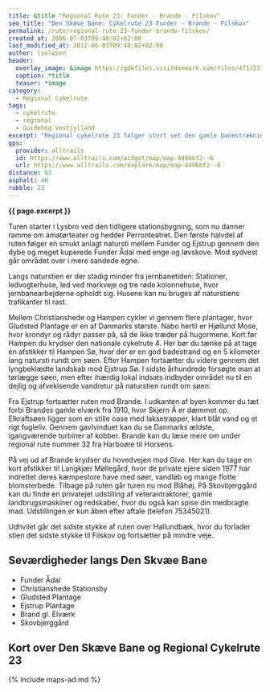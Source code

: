 ```yaml
---
title: &title "Regional Rute 23: Funder - Brande - Filskov"
seo_title: "Den Skæve Bane: Cykelrute 23 Funder - Brande - Filskov"
permalink: /rute/regional-rute-23-funder-brande-filskov/
created_at: 2006-07-03T09:48:02+02:00
last_modified_at: 2012-06-03T09:48:02+02:00
author: lsolesen
header:
  overlay_image: &image https://gdkfiles.visitdenmark.com/files/471/231189_Den-skve-bane---VisitHerning---Original-6.jpg?width=1024
  caption: *title
  teaser: *image
category:
  - Regional Cykelrute
tags:
  - cykelrute
  - regional
  - Guidebog Vestjylland
excerpt: "Regional cykelrute 23 følger stort set den gamle banestrækning hele vejen mellem Funder via Brande til Filskov. Denne strækning var en del af en jernbane, der gik skråt ned over Jylland fra Langå til Esbjerg. Jernbanen blev kaldt Den Skæve Bane i folkemunde."
gps:
  provider: alltrails
  id: https://www.alltrails.com/widget/map/map-4496bf2--6
  url: https://www.alltrails.com/explore/map/map-4496bf2--6
distance: 63
asphalt: 40
rubble: 23
---
```


**{{ page.excerpt }}**

Turen starter i Lysbro ved den tidligere stationsbygning, som nu danner ramme om amatørteater og hedder Perronteatret. Den første halvdel af ruten følger en smukt anlagt natursti mellem Funder og Ejstrup gennem den dybe og meget kuperede Funder Ådal med enge og løvskove. Mod sydvest går området over i mere sandede egne.

Langs naturstien er der stadig minder fra jernbanetiden: Stationer, ledvogterhuse, led ved markveje og tre røde kolonnehuse, hvor jernbanearbejderne opholdt sig. Husene kan nu bruges af naturstiens trafikanter til rast.

Mellem Christianshede og Hampen cykler vi gennem flere plantager, hvor Gludsted Plantage er en af Danmarks største. Nabo hertil er Hjøllund Mose, hvor krondyr og rådyr passer på, så de ikke træder på hugormene. Kort før Hampen du krydser den nationale cykelrute 4. Her bør du tænke på at tage en afstikker til Hampen Sø, hvor der er en god badestrand og en 5 kilometer lang natursti rundt om søen. Efter Hampen fortsætter du videre gennem det lyngbeklædte landskab mod Ejstrup Sø. I sidste århundrede forsøgte man at tørlægge søen, men efter ihærdig lokal indsats indbyder området nu til en dejlig og afveklsende vandretur på naturstien rundt om søen.

Fra Ejstrup fortsætter ruten mod Brande. I udkanten af byen kommer du tæt forbi Brandes gamle elværk fra 1910, hvor Skjern Å er dæmmet op. Elkraftsøen ligger som en stille oase med laksetrapper, klart blåt vand og et rigt fugleliv. Gennem gavlvinduet kan du se Danmarks ældste, igangværende turbiner af kobber. Brande kan du læse mere om under regional rute nummer 32 fra Harboøre til Horsens.

På vej ud af Brande krydser du hovedvejen mod Give. Her kan du tage en kort afstikker til Langkjær Møllegård, hvor de private ejere siden 1977 har indrettet deres kæmpestore have med søer, vandløb og mange flotte blomsterbede. Tilbage på ruten går turen nu mod Blåhøj. På Skovbjerggård kan du finde en privatejet udstilling af veterantraktorer, gamle landbrugsmaskiner og redskaber, hvor du også kan spise din medbragte mad. Udstillingen er kun åben efter aftale (telefon 75345021).

Udhvilet går det sidste stykke af ruten over Hallundbæk, hvor du forlader stien det sidste stykke til Filskov og fortsætter på mindre veje.

## Seværdigheder langs Den Skvæe Bane

- Funder Ådal
- Christianshede Stationsby
- Gludsted Plantage
- Ejstrup Plantage
- Brand gl. Elværk
- Skovbjerggård

## Kort over Den Skæve Bane og Regional Cykelrute 23

{% include maps-ad.md %}

